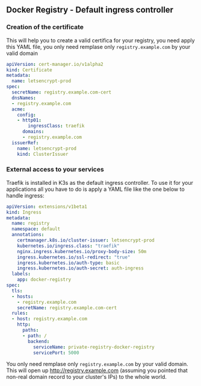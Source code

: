 ## Docker Registry - Default ingress controller

### Creation of the certificate

This will help you to create a valid certifica for your registry, you need apply this YAML file,
you only need remplase only `registry.example.com` by your valid domain
```yaml
apiVersion: cert-manager.io/v1alpha2
kind: Certificate
metadata:
  name: letsencrypt-prod
spec:
  secretName: registry.example.com-cert
  dnsNames:
  - registry.example.com
  acme:
    config:
    - http01:
        ingressClass: traefik
      domains:
      - registry.example.com
  issuerRef:
    name: letsencrypt-prod
    kind: ClusterIssuer
```

### External access to your services

Traefik is installed in K3s as the default ingress controller. To use it for your applications all you have to do is apply a YAML file like the one below to handle ingress:

```yaml
apiVersion: extensions/v1beta1
kind: Ingress
metadata:
  name: registry
  namespace: default
  annotations:
    certmanager.k8s.io/cluster-issuer: letsencrypt-prod
    kubernetes.io/ingress.class: "traefik"
    nginx.ingress.kubernetes.io/proxy-body-size: 50m
    ingress.kubernetes.io/ssl-redirect: "true"
    ingress.kubernetes.io/auth-type: basic
    ingress.kubernetes.io/auth-secret: auth-ingress
  labels:
    app: docker-registry
spec:
  tls:
  - hosts:
    - registry.example.com
    secretName: registry.example.com-cert
  rules:
  - host: registry.example.com
    http:
      paths:
      - path: /
        backend:
          serviceName: private-registry-docker-registry
          servicePort: 5000
```
You only need remplase only `registry.example.com` by your valid domain.
This will open up http://registry.example.com (assuming you pointed that non-real domain record to your cluster's IPs) to the whole world.